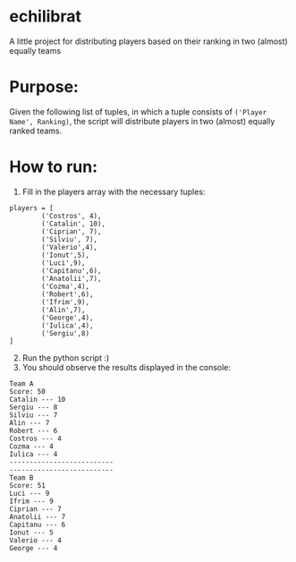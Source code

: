 # echilibrat
A little project for distributing players based on their ranking in two (almost) equally teams

# Purpose:

Given the following list of tuples, in which a tuple consists of ```('Player Name', Ranking)```, the script will distribute players in two (almost) equally ranked teams.

# How to run:

1. Fill in the players array with the necessary tuples:
```
players = [
        ('Costros', 4),
        ('Catalin', 10),
        ('Ciprian', 7),
        ('Silviu', 7),
        ('Valerio',4),
        ('Ionut',5),
        ('Luci',9),
        ('Capitanu',6),
        ('Anatolii',7),
        ('Cozma',4),
        ('Robert',6),
        ('Ifrim',9),
        ('Alin',7),
        ('George',4),
        ('Iulica',4),
        ('Sergiu',8)
]
```
2. Run the python script :)
3. You should observe the results displayed in the console:
```
Team A
Score: 50
Catalin --- 10
Sergiu --- 8
Silviu --- 7
Alin --- 7
Robert --- 6
Costros --- 4
Cozma --- 4
Iulica --- 4
--------------------------
--------------------------
Team B
Score: 51
Luci --- 9
Ifrim --- 9
Ciprian --- 7
Anatolii --- 7
Capitanu --- 6
Ionut --- 5
Valerio --- 4
George --- 4
```
